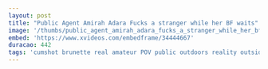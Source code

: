 ```yaml
---
layout: post
title: "Public Agent Amirah Adara Fucks a stranger while her BF waits"
image: '/thumbs/public_agent_amirah_adara_fucks_a_stranger_while_her_bf_waits.jpg'
embed: 'https://www.xvideos.com/embedframe/34444667'
duracao: 442
tags: 'cumshot brunette real amateur POV public outdoors reality outside camcorder sex-for-money publicagent sex-for-cash sex-with-stranger amirah-adara fakehub public-agent'
---
```

